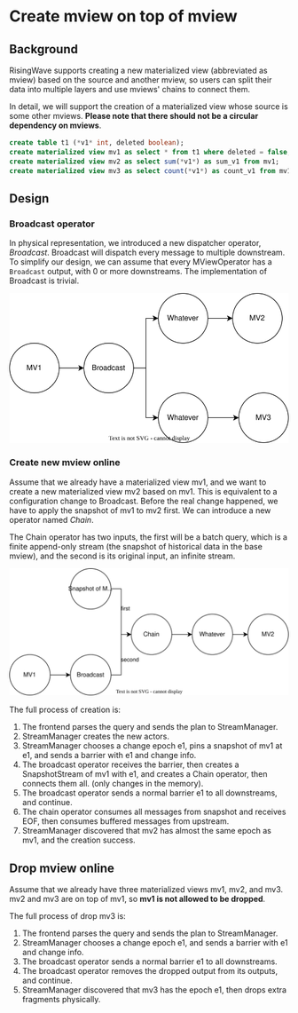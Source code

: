 # Create mview on top of mview

## Background

RisingWave supports creating a new materialized view (abbreviated as mview) based on the source and another mview, so users can split their data into multiple layers and use mviews' chains to connect them.

In detail, we will support the creation of a materialized view whose source is some other mviews. **Please note that there should not be a circular dependency on mviews**.

```sql
create table t1 (*v1* int, deleted boolean);
create materialized view mv1 as select * from t1 where deleted = false;
create materialized view mv2 as select sum(*v1*) as sum_v1 from mv1;
create materialized view mv3 as select count(*v1*) as count_v1 from mv1;
```

## Design

### Broadcast operator

In physical representation, we introduced a new dispatcher operator, *Broadcast*. Broadcast will dispatch every message to multiple downstream. To simplify our design, we can assume that every MViewOperator has a `Broadcast` output, with 0 or more downstreams. The implementation of Broadcast is trivial.

![fig1](../docs/images/mv-on-mv/mv-on-mv-01.svg)

### Create new mview online

Assume that we already have a materialized view mv1, and we want to create a new materialized view mv2 based on mv1. This is equivalent to a configuration change to Broadcast. Before the real change happened, we have to apply the snapshot of mv1 to mv2 first. We can introduce a new operator named *Chain*.

The Chain operator has two inputs, the first will be a batch query, which is a finite append-only stream (the snapshot of historical data in the base mview), and the second is its original input, an infinite stream.

![fig2](../docs/images/mv-on-mv/mv-on-mv-02.svg)

The full process of creation is:

1. The frontend parses the query and sends the plan to StreamManager.
2. StreamManager creates the new actors.
3. StreamManager chooses a change epoch e1, pins a snapshot of mv1 at e1, and sends a barrier with e1 and change info.
4. The broadcast operator receives the barrier, then creates a SnapshotStream of mv1 with e1, and creates a Chain operator, then connects them all. (only changes in the memory).
5. The broadcast operator sends a normal barrier e1 to all downstreams, and continue.
6. The chain operator consumes all messages from snapshot and receives EOF, then consumes buffered messages from upstream.
7. StreamManager discovered that mv2 has almost the same epoch as mv1, and the creation success.

## Drop mview online

Assume that we already have three materialized views mv1, mv2, and mv3. mv2 and mv3 are on top of mv1, so **mv1 is not allowed to be dropped**.

The full process of drop mv3 is:

1. The frontend parses the query and sends the plan to StreamManager.
2. StreamManager chooses a change epoch e1, and sends a barrier with e1 and change info.
3. The broadcast operator sends a normal barrier e1 to all downstreams.
4. The broadcast operator removes the dropped output from its outputs, and continue.
5. StreamManager discovered that mv3 has the epoch e1, then drops extra fragments physically.
